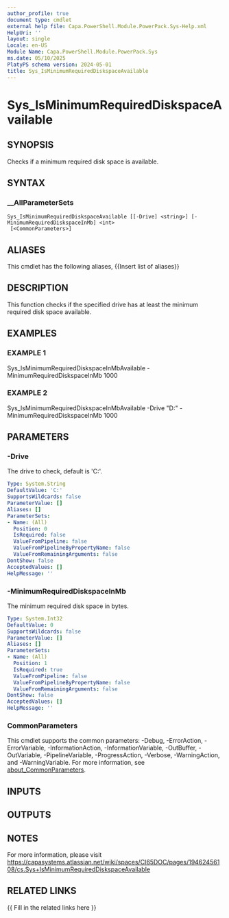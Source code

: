 ```yaml
---
author_profile: true
document type: cmdlet
external help file: Capa.PowerShell.Module.PowerPack.Sys-Help.xml
HelpUri: ''
layout: single
Locale: en-US
Module Name: Capa.PowerShell.Module.PowerPack.Sys
ms.date: 05/10/2025
PlatyPS schema version: 2024-05-01
title: Sys_IsMinimumRequiredDiskspaceAvailable
---
```


# Sys_IsMinimumRequiredDiskspaceAvailable

## SYNOPSIS

Checks if a minimum required disk space is available.

## SYNTAX

### __AllParameterSets

```
Sys_IsMinimumRequiredDiskspaceAvailable [[-Drive] <string>] [-MinimumRequiredDiskspaceInMb] <int>
 [<CommonParameters>]
```

## ALIASES

This cmdlet has the following aliases,
  {{Insert list of aliases}}

## DESCRIPTION

This function checks if the specified drive has at least the minimum required disk space available.

## EXAMPLES

### EXAMPLE 1

Sys_IsMinimumRequiredDiskspaceInMbAvailable -MinimumRequiredDiskspaceInMb 1000

### EXAMPLE 2

Sys_IsMinimumRequiredDiskspaceInMbAvailable -Drive "D:" -MinimumRequiredDiskspaceInMb 1000

## PARAMETERS

### -Drive

The drive to check, default is 'C:'.

```yaml
Type: System.String
DefaultValue: 'C:'
SupportsWildcards: false
ParameterValue: []
Aliases: []
ParameterSets:
- Name: (All)
  Position: 0
  IsRequired: false
  ValueFromPipeline: false
  ValueFromPipelineByPropertyName: false
  ValueFromRemainingArguments: false
DontShow: false
AcceptedValues: []
HelpMessage: ''
```

### -MinimumRequiredDiskspaceInMb

The minimum required disk space in bytes.

```yaml
Type: System.Int32
DefaultValue: 0
SupportsWildcards: false
ParameterValue: []
Aliases: []
ParameterSets:
- Name: (All)
  Position: 1
  IsRequired: true
  ValueFromPipeline: false
  ValueFromPipelineByPropertyName: false
  ValueFromRemainingArguments: false
DontShow: false
AcceptedValues: []
HelpMessage: ''
```

### CommonParameters

This cmdlet supports the common parameters: -Debug, -ErrorAction, -ErrorVariable,
-InformationAction, -InformationVariable, -OutBuffer, -OutVariable, -PipelineVariable,
-ProgressAction, -Verbose, -WarningAction, and -WarningVariable. For more information, see
[about_CommonParameters](https://go.microsoft.com/fwlink/?LinkID=113216).

## INPUTS

## OUTPUTS

## NOTES

For more information, please visit https://capasystems.atlassian.net/wiki/spaces/CI65DOC/pages/19462456108/cs.Sys+IsMinimumRequiredDiskspaceAvailable


## RELATED LINKS

{{ Fill in the related links here }}

